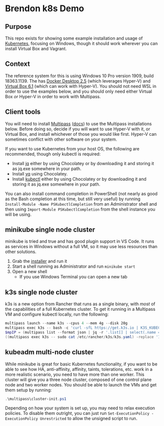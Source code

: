 # Brendon k8s Demo

## Purpose

This repo exists for showing some example installation and usage of [Kubernetes](https://kubernetes.io/), focusing on Windows, though it should work wherever you can install Virtual Box and Vagrant.

## Context

The reference system for this is using Windows 10 Pro version 1909, build 18363.1139. The has [Docker Desktop 2.5](https://hub.docker.com/editions/community/docker-ce-desktop-windows) (which leverages Hyper-V) and [Virtual Box 6.1](https://www.virtualbox.org/wiki/Downloads) (which can work with Hyper-V). You should not need WSL in order to use the examples below, and you should only need either Virtual Box _or_ Hyper-V in order to work with Multipass.

## Client tools

You will need to install [Multipass](https://multipass.run/) ([docs](https://multipass.run/docs/installing-on-windows)) to use the Multipass installations below. Before doing so, decide if you will want to use Hyper-V with it, or Virtual Box, and install whichever of those you would like first. Hyper-V can sometimes conflict with other software on your system.

If you want to use Kubernetes from your host OS, the following are recommended, though only kubectl is required:

* Install [jq](https://stedolan.github.io/jq/download/) either by using Chocolatey or by downloading it and storing it as jq.exe somewhere in your path.
* Install [yq](https://github.com/mikefarah/yq) using Chocolatey.
* Install [kubectl](https://kubernetes.io/docs/tasks/tools/install-kubectl/) either by using Chocolatey or by downloading it and storing it as jq.exe somewhere in your path.

You can also install command completion in PowerShell (not nearly as good as the Bash completion at this time, but still very useful) by running `Install-Module -Name PSKubectlCompletion` from an Administrator shell and then using `Import-Module PSKubectlCompletion` from the shell instance you will be using.

## minikube single node cluster

minikube is tried and true and has good plugin support in VS Code. It runs as services in Windows without a full VM, so it may use less resources than other solutions.

1. Grab the [installer](https://storage.googleapis.com/minikube/releases/latest/minikube-installer.exe) and run it
2. Start a shell running as Administrator and run `minikube start`
3. Open a new shell
    * If you use Windows Terminal you can open a new tab

## k3s single node cluster

k3s is a new option from Rancher that runs as a single binary, with _most_ of the capabilities of a full Kubernetes cluster. To get it running in a Multipass VM and configure kubectl locally, run the following:

```powershell
multipass launch --name k3s --cpus 4 --mem 4g --disk 20g
multipass exec k3s -- bash -c 'curl -sfL https://get.k3s.io | K3S_KUBECONFIG_MODE="644" sh -'
$mpIP = (multipass list --format json | jq -r '.list[] | select(.name == \"k3s\") | .ipv4[0]')
((multipass exec k3s -- sudo cat /etc/rancher/k3s/k3s.yaml) -replace '127.0.0.1',$mpIP) |  Set-Content -Path $env:USERPROFILE\.kube\config
```

## kubeadm multi-node cluster

While minikube is great for basic Kubernetes functionality, if you want to be able to see how HA, anti-affinity, affinity, taints, tolerations, etc. work in a more realistic scenario, you need to have more than one worker. This cluster will give you a three node cluster, composed of one control plane node and two worker nodes. You should be able to launch the VMs and get them setup by running:

```powershell
.\multipass\cluster-init.ps1
```

Depending on how your system is set up, you may need to relax execution policies. To disable them outright, you can just run `Set-ExecutionPolicy -ExecutionPolicy Unrestricted` to allow the unsigned script to run.
